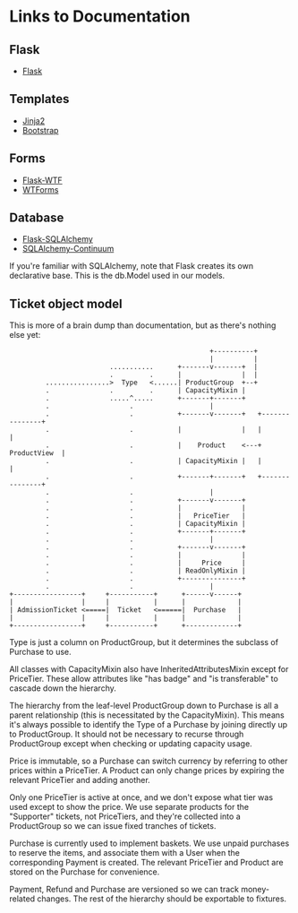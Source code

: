 Links to Documentation
======================
## Flask

* [Flask](http://flask.pocoo.org/docs/)

## Templates

* [Jinja2](http://jinja.pocoo.org/docs/)
* [Bootstrap](http://twitter.github.com/bootstrap/)

## Forms

* [Flask-WTF](http://packages.python.org/Flask-WTF/)
* [WTForms](http://wtforms.readthedocs.org/en/latest/)

## Database

* [Flask-SQLAlchemy](http://packages.python.org/Flask-SQLAlchemy/)
* [SQLAlchemy-Continuum](https://sqlalchemy-continuum.readthedocs.io/en/latest/)

If you're familiar with SQLAlchemy, note that Flask creates its own declarative base. This is the db.Model used in our models.


## Ticket object model

This is more of a brain dump than documentation, but as there's nothing else yet:

```
                                                  +----------+
                                                  |          |
                         ...........      +-------v-------+  |
                         .         .      |               |  |
         ................>  Type   <......| ProductGroup  +--+
         .               .         .      | CapacityMixin |
         .               .....^.....      +-------+-------+
         .                    .                   |
         .                    .           +-------v-------+   +---------------+
         .                    .           |               |   |               |
         .                    .           |    Product    <---+  ProductView  |
         .                    .           | CapacityMixin |   |               |
         .                    .           +-------+-------+   +---------------+
         .                    .                   |
         .                    .           +-------v-------+
         .                    .           |               |
         .                    .           |   PriceTier   |
         .                    .           | CapacityMixin |
         .                    .           +-------+-------+
         .                    .                   |
         .                    .           +-------v-------+
         .                    .           |               |
         .                    .           |     Price     |
         .                    .           | ReadOnlyMixin |
         .                    .           +---------------+
         .                    .                   |
+-----------------+     +-----------+      +------v------+
|                 |     |           |      |             |
| AdmissionTicket <=====|  Ticket   <======|  Purchase   |
|                 |     |           |      |             |
+-----------------+     +-----------+      +-------------+
```

Type is just a column on ProductGroup, but it determines the subclass of Purchase to use.

All classes with CapacityMixin also have InheritedAttributesMixin except for PriceTier. These allow attributes like "has badge" and "is transferable" to cascade down the hierarchy.

The hierarchy from the leaf-level ProductGroup down to Purchase is all a parent relationship (this is necessitated by the CapacityMixin). This means it's always possible to identify the Type of a Purchase by joining directly up to ProductGroup. It should not be necessary to recurse through ProductGroup except when checking or updating capacity usage.

Price is immutable, so a Purchase can switch currency by referring to other prices within a PriceTier. A Product can only change prices by expiring the relevant PriceTier and adding another.

Only one PriceTier is active at once, and we don't expose what tier was used except to show the price. We use separate products for the "Supporter" tickets, not PriceTiers, and they're collected into a ProductGroup so we can issue fixed tranches of tickets.

Purchase is currently used to implement baskets. We use unpaid purchases to reserve the items, and associate them with a User when the corresponding Payment is created. The relevant PriceTier and Product are stored on the Purchase for convenience.

Payment, Refund and Purchase are versioned so we can track money-related changes. The rest of the hierarchy should be exportable to fixtures.

